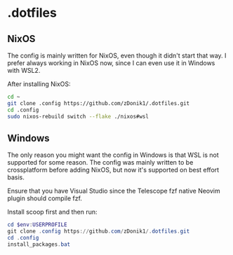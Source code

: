# .dotfiles

## NixOS

The config is mainly written for NixOS, even though it didn't start that way. I prefer always working in NixOS now, since I can even use it in Windows with WSL2.

After installing NixOS:

```sh
cd ~
git clone .config https://github.com/zDonik1/.dotfiles.git
cd .config
sudo nixos-rebuild switch --flake ./nixos#wsl
```

## Windows

The only reason you might want the config in Windows is that WSL is not supported for some reason. The config was mainly written to be crossplatform before adding NixOS, but now it's supported on best effort basis.

Ensure that you have Visual Studio since the Telescope fzf native Neovim plugin should compile fzf.

Install scoop first and then run:

```powershell
cd $env:USERPROFILE
git clone .config https://github.com/zDonik1/.dotfiles.git
cd .config
install_packages.bat
```
